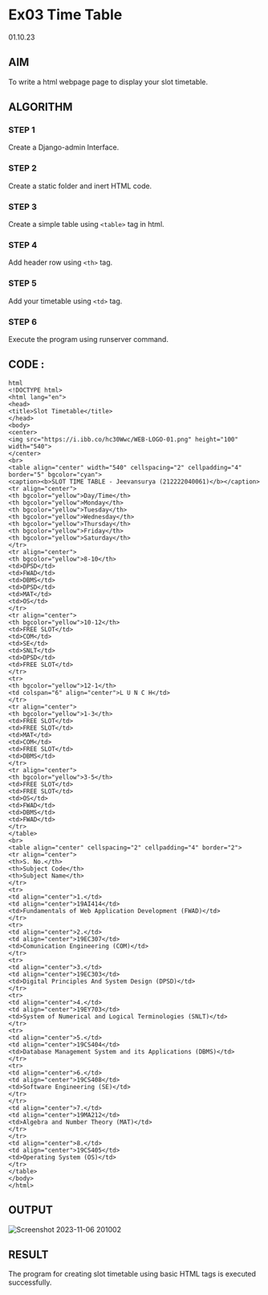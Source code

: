 # Ex03 Time Table
01.10.23
## AIM
To write a html webpage page to display your slot timetable.

## ALGORITHM
### STEP 1
Create a Django-admin Interface.

### STEP 2
Create a static folder and inert HTML code.

### STEP 3
Create a simple table using ```<table>``` tag in html.

### STEP 4
Add header row using ```<th>``` tag.

### STEP 5
Add your timetable using ```<td>``` tag.

### STEP 6
Execute the program using runserver command.

## CODE :
```
html
<!DOCTYPE html>
<html lang="en">
<head>
<title>Slot Timetable</title>
</head>
<body>
<center>
<img src="https://i.ibb.co/hc30Wwc/WEB-LOGO-01.png" height="100" width="540">
</center>
<br>
<table align="center" width="540" cellspacing="2" cellpadding="4" border="5" bgcolor="cyan">
<caption><b>SLOT TIME TABLE - Jeevansurya (212222040061)</b></caption>
<tr align="center">
<th bgcolor="yellow">Day/Time</th>
<th bgcolor="yellow">Monday</th>
<th bgcolor="yellow">Tuesday</th>
<th bgcolor="yellow">Wednesday</th>
<th bgcolor="yellow">Thursday</th>
<th bgcolor="yellow">Friday</th>
<th bgcolor="yellow">Saturday</th>
</tr>
<tr align="center">
<th bgcolor="yellow">8-10</th>
<td>DPSD</td>
<td>FWAD</td>
<td>DBMS</td>
<td>DPSD</td>
<td>MAT</td>
<td>OS</td>
</tr>
<tr align="center">
<th bgcolor="yellow">10-12</th>
<td>FREE SLOT</td>
<td>COM</td>
<td>SE</td>
<td>SNLT</td>
<td>DPSD</td>
<td>FREE SLOT</td>
</tr>
<tr>
<th bgcolor="yellow">12-1</th>
<td colspan="6" align="center">L U N C H</td>
</tr>
<tr align="center">
<th bgcolor="yellow">1-3</th>
<td>FREE SLOT</td>
<td>FREE SLOT</td>
<td>MAT</td>
<td>COM</td>
<td>FREE SLOT</td>
<td>DBMS</td>
</tr>
<tr align="center">
<th bgcolor="yellow">3-5</th>
<td>FREE SLOT</td>
<td>FREE SLOT</td>
<td>OS</td>
<td>FWAD</td>
<td>DBMS</td>
<td>FWAD</td>
</tr>
</table>
<br>
<table align="center" cellspacing="2" cellpadding="4" border="2">
<tr align="center">
<th>S. No.</th>
<th>Subject Code</th>
<th>Subject Name</th>
</tr>
<tr>
<td align="center">1.</td>
<td align="center">19AI414</td>
<td>Fundamentals of Web Application Development (FWAD)</td>
</tr>
<tr>
<td align="center">2.</td>
<td align="center">19EC307</td>
<td>Comunication Engineering (COM)</td>
</tr>
<tr>
<td align="center">3.</td>
<td align="center">19EC303</td>
<td>Digital Principles And System Design (DPSD)</td>
</tr>
<tr>
<td align="center">4.</td>
<td align="center">19EY703</td>
<td>System of Numerical and Logical Terminologies (SNLT)</td>
</tr>
<tr>
<td align="center">5.</td>
<td align="center">19CS404</td>
<td>Database Management System and its Applications (DBMS)</td>
</tr>
<tr>
<td align="center">6.</td>
<td align="center">19CS408</td>
<td>Software Engineering (SE)</td>
</tr>
</tr>
<td align="center">7.</td>
<td align="center">19MA212</td>
<td>Algebra and Number Theory (MAT)</td>
</tr>
</tr>
<td align="center">8.</td>
<td align="center">19CS405</td>
<td>Operating System (OS)</td>
</tr>
</table>
</body>
</html>
```
## OUTPUT
![Screenshot 2023-11-06 201002](https://github.com/jeevansurya30/slot/assets/129417865/9bcdc06a-7be5-46a4-abdd-634035620a60)



## RESULT
The program for creating slot timetable using basic HTML tags is executed successfully.
